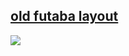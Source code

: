 <h2> <a href="https://github.com/rykuzu/futaba-theme/blob/main/README.md">old futaba layout</a> </h2>

<img src="https://files.catbox.moe/g0q4g8.png">
